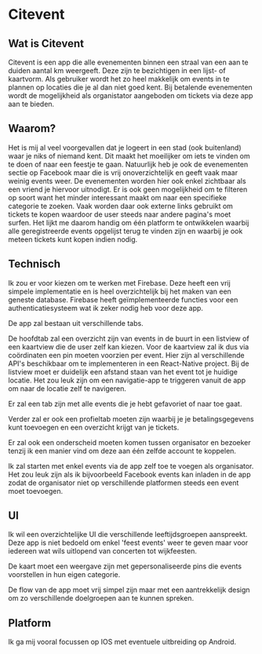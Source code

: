 # Citevent

## Wat is Citevent

Citevent is een app die alle evenementen binnen een straal van een aan te duiden aantal km weergeeft.
Deze zijn te bezichtigen in een lijst- of kaartvorm.
Als gebruiker wordt het zo heel makkelijk om events in te plannen op locaties die je al dan niet goed kent.
Bij betalende evenementen wordt de mogelijkheid als organistator aangeboden om tickets via deze app aan te bieden.

## Waarom?

Het is mij al veel voorgevallen dat je logeert in een stad (ook buitenland) waar je niks of niemand kent. 
Dit maakt het moeilijker om iets te vinden om te doen of naar een feestje te gaan.
Natuurlijk heb je ook de evenementen sectie op Facebook maar die is vrij onoverzichtelijk en geeft vaak maar weinig events weer.
De evenementen worden hier ook enkel zichtbaar als een vriend je hiervoor uitnodigt.
Er is ook geen mogelijkheid om te filteren op soort want het minder interessant maakt om naar een specifieke categorie te zoeken.
Vaak worden daar ook externe links gebruikt om tickets te kopen waardoor de user steeds naar andere pagina's moet surfen.
Het lijkt me daarom handig om één platform te ontwikkelen waarbij alle geregistreerde events opgelijst terug te vinden zijn en waarbij je ook meteen tickets kunt kopen indien nodig.

## Technisch

Ik zou er voor kiezen om te werken met Firebase.
Deze heeft een vrij simpele implementatie en is heel overzichtelijk bij het maken van een geneste database.
Firebase heeft geïmplementeerde functies voor een authenticatiesysteem wat ik zeker nodig heb voor deze app.

De app zal bestaan uit verschillende tabs.

De hoofdtab zal een overzicht zijn van events in de buurt in een listview of een kaartview die de user zelf kan kiezen.
Voor de kaartview zal ik dus via coördinaten een pin moeten voorzien per event.
Hier zijn al verschillende API's beschikbaar om te implementeren in een React-Native project.
Bij de listview moet er duidelijk een afstand staan van het event tot je huidige locatie.
Het zou leuk zijn om een navigatie-app te triggeren vanuit de app om naar de locatie zelf te navigeren.

Er zal een tab zijn met alle events die je hebt gefavoriet of naar toe gaat.

Verder zal er ook een profieltab moeten zijn waarbij je je betalingsgegevens kunt toevoegen en een overzicht krijgt van je tickets.

Er zal ook een onderscheid moeten komen tussen organisator en bezoeker tenzij ik een manier vind om deze aan één zelfde account te koppelen.

Ik zal starten met enkel events via de app zelf toe te voegen als organisator. 
Het zou leuk zijn als ik bijvoorbeeld Facebook events kan inladen in de app zodat de organisator niet op verschillende platformen steeds een event moet toevoegen.


## UI

Ik wil een overzichtelijke UI die verschillende leeftijdsgroepen aanspreekt. 
Deze app is niet bedoeld om enkel 'feest events' weer te geven maar voor iedereen wat wils uitlopend van concerten tot wijkfeesten.

De kaart moet een weergave zijn met gepersonaliseerde pins die events voorstellen in hun eigen categorie.

De flow van de app moet vrij simpel zijn maar met een aantrekkelijk design om zo verschillende doelgroepen aan te kunnen spreken.


## Platform

Ik ga mij vooral focussen op IOS met eventuele uitbreiding op Android. 
